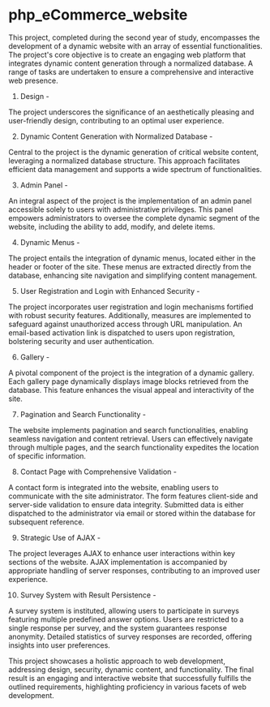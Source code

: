 # php_eCommerce_website

This project, completed during the second year of study, encompasses the development of a dynamic website with an array of essential functionalities. The project's core objective is to create an engaging web platform that integrates dynamic content generation through a normalized database. A range of tasks are undertaken to ensure a comprehensive and interactive web presence.

1. Design -

The project underscores the significance of an aesthetically pleasing and user-friendly design, contributing to an optimal user experience.

2. Dynamic Content Generation with Normalized Database -

Central to the project is the dynamic generation of critical website content, leveraging a normalized database structure. This approach facilitates efficient data management and supports a wide spectrum of functionalities.

3. Admin Panel -

An integral aspect of the project is the implementation of an admin panel accessible solely to users with administrative privileges. This panel empowers administrators to oversee the complete dynamic segment of the website, including the ability to add, modify, and delete items.

4. Dynamic Menus -

The project entails the integration of dynamic menus, located either in the header or footer of the site. These menus are extracted directly from the database, enhancing site navigation and simplifying content management.

5. User Registration and Login with Enhanced Security -

The project incorporates user registration and login mechanisms fortified with robust security features. Additionally, measures are implemented to safeguard against unauthorized access through URL manipulation. An email-based activation link is dispatched to users upon registration, bolstering security and user authentication.

6. Gallery -

A pivotal component of the project is the integration of a dynamic gallery. Each gallery page dynamically displays image blocks retrieved from the database. This feature enhances the visual appeal and interactivity of the site.

7. Pagination and Search Functionality -

The website implements pagination and search functionalities, enabling seamless navigation and content retrieval. Users can effectively navigate through multiple pages, and the search functionality expedites the location of specific information.

8. Contact Page with Comprehensive Validation -

A contact form is integrated into the website, enabling users to communicate with the site administrator. The form features client-side and server-side validation to ensure data integrity. Submitted data is either dispatched to the administrator via email or stored within the database for subsequent reference.

9. Strategic Use of AJAX -

The project leverages AJAX to enhance user interactions within key sections of the website. AJAX implementation is accompanied by appropriate handling of server responses, contributing to an improved user experience.

10. Survey System with Result Persistence -

A survey system is instituted, allowing users to participate in surveys featuring multiple predefined answer options. Users are restricted to a single response per survey, and the system guarantees response anonymity. Detailed statistics of survey responses are recorded, offering insights into user preferences.

This project showcases a holistic approach to web development, addressing design, security, dynamic content, and functionality. The final result is an engaging and interactive website that successfully fulfills the outlined requirements, highlighting proficiency in various facets of web development.
